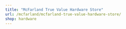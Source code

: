 ```yaml
---
title: "McFarland True Value Hardware Store"
url: /mcfarland/mcfarland-true-value-hardware-store/
shop: hardware
---
```

